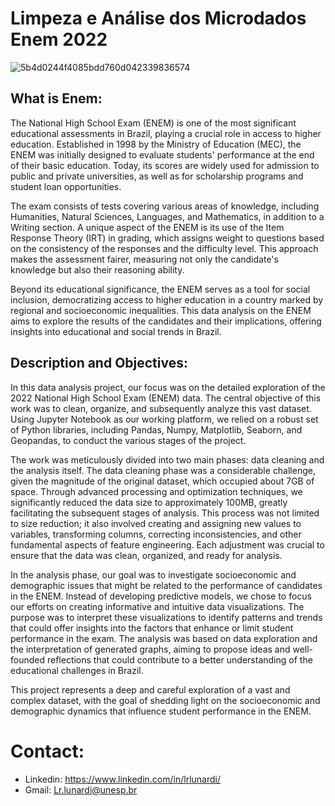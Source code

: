 # Limpeza e Análise dos Microdados Enem 2022
![5b4d0244f4085bdd760d042339836574](https://github.com/user-attachments/assets/afb6c176-ac37-4b95-95b1-08695240a46f)
## What is Enem: 

The National High School Exam (ENEM) is one of the most significant educational assessments in Brazil, playing a crucial role in access to higher education. Established in 1998 by the Ministry of Education (MEC), the ENEM was initially designed to evaluate students' performance at the end of their basic education. Today, its scores are widely used for admission to public and private universities, as well as for scholarship programs and student loan opportunities.

The exam consists of tests covering various areas of knowledge, including Humanities, Natural Sciences, Languages, and Mathematics, in addition to a Writing section. A unique aspect of the ENEM is its use of the Item Response Theory (IRT) in grading, which assigns weight to questions based on the consistency of the responses and the difficulty level. This approach makes the assessment fairer, measuring not only the candidate's knowledge but also their reasoning ability.

Beyond its educational significance, the ENEM serves as a tool for social inclusion, democratizing access to higher education in a country marked by regional and socioeconomic inequalities. This data analysis on the ENEM aims to explore the results of the candidates and their implications, offering insights into educational and social trends in Brazil.

##  Description and Objectives:
In this data analysis project, our focus was on the detailed exploration of the 2022 National High School Exam (ENEM) data. The central objective of this work was to clean, organize, and subsequently analyze this vast dataset. Using Jupyter Notebook as our working platform, we relied on a robust set of Python libraries, including Pandas, Numpy, Matplotlib, Seaborn, and Geopandas, to conduct the various stages of the project.

The work was meticulously divided into two main phases: data cleaning and the analysis itself. The data cleaning phase was a considerable challenge, given the magnitude of the original dataset, which occupied about 7GB of space. Through advanced processing and optimization techniques, we significantly reduced the data size to approximately 100MB, greatly facilitating the subsequent stages of analysis. This process was not limited to size reduction; it also involved creating and assigning new values to variables, transforming columns, correcting inconsistencies, and other fundamental aspects of feature engineering. Each adjustment was crucial to ensure that the data was clean, organized, and ready for analysis.

In the analysis phase, our goal was to investigate socioeconomic and demographic issues that might be related to the performance of candidates in the ENEM. Instead of developing predictive models, we chose to focus our efforts on creating informative and intuitive data visualizations. The purpose was to interpret these visualizations to identify patterns and trends that could offer insights into the factors that enhance or limit student performance in the exam. The analysis was based on data exploration and the interpretation of generated graphs, aiming to propose ideas and well-founded reflections that could contribute to a better understanding of the educational challenges in Brazil.

This project represents a deep and careful exploration of a vast and complex dataset, with the goal of shedding light on the socioeconomic and demographic dynamics that influence student performance in the ENEM.

# Contact:
- Linkedin: https://www.linkedin.com/in/lrlunardi/
- Gmail: Lr.lunardi@unesp.br
